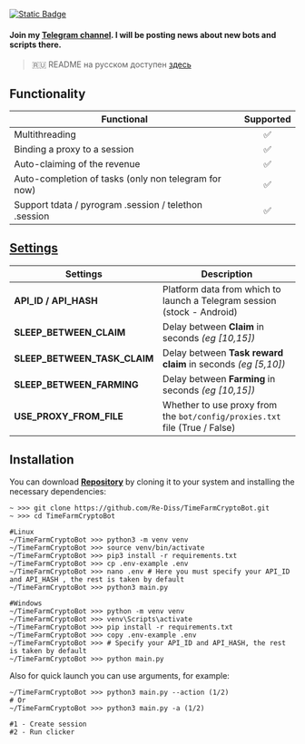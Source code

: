

[![Static Badge](https://img.shields.io/badge/Telegram-Bot%20Link-Link?style=for-the-badge&logo=Telegram&logoColor=white&logoSize=auto&color=blue)](https://t.me/TimeFarmCryptoBot?start=k0NH5BSlKpT4RaLR)

#### Join my [Telegram channel](https://t.me/scriptron). I will be posting news about new bots and scripts there.
> 🇷🇺 README на русском доступен [здесь](README.md)

## Functionality
| Functional                                            | Supported |
|-------------------------------------------------------|:---------:|
| Multithreading                                        |     ✅     |
| Binding a proxy to a session                          |     ✅     |
| Auto-claiming of the revenue                          |     ✅     |
| Auto-completion of tasks (only non telegram for now)  |     ✅     |
| Support tdata / pyrogram .session / telethon .session |     ✅     |

## [Settings](https://github.com/Re-Diss/TimeFarmCryptoBot/blob/main/.env-example)
| Settings                | Description                                                                |
|-------------------------|----------------------------------------------------------------------------|
| **API_ID / API_HASH**   | Platform data from which to launch a Telegram session (stock - Android)    |
| **SLEEP_BETWEEN_CLAIM** | Delay between **Claim** in seconds _(eg [10,15])_                          |
| **SLEEP_BETWEEN_TASK_CLAIM** | Delay between **Task reward claim** in seconds _(eg [5,10])_               |
| **SLEEP_BETWEEN_FARMING** | Delay between **Farming** in seconds _(eg [10,15])_                        |
| **USE_PROXY_FROM_FILE** | Whether to use proxy from the `bot/config/proxies.txt` file (True / False) |

## Installation
You can download [**Repository**](https://github.com/Re-Diss/TimeFarmCryptoBot) by cloning it to your system and installing the necessary dependencies:
```shell
~ >>> git clone https://github.com/Re-Diss/TimeFarmCryptoBot.git
~ >>> cd TimeFarmCryptoBot

#Linux
~/TimeFarmCryptoBot >>> python3 -m venv venv
~/TimeFarmCryptoBot >>> source venv/bin/activate
~/TimeFarmCryptoBot >>> pip3 install -r requirements.txt
~/TimeFarmCryptoBot >>> cp .env-example .env
~/TimeFarmCryptoBot >>> nano .env # Here you must specify your API_ID and API_HASH , the rest is taken by default
~/TimeFarmCryptoBot >>> python3 main.py

#Windows
~/TimeFarmCryptoBot >>> python -m venv venv
~/TimeFarmCryptoBot >>> venv\Scripts\activate
~/TimeFarmCryptoBot >>> pip install -r requirements.txt
~/TimeFarmCryptoBot >>> copy .env-example .env
~/TimeFarmCryptoBot >>> # Specify your API_ID and API_HASH, the rest is taken by default
~/TimeFarmCryptoBot >>> python main.py
```

Also for quick launch you can use arguments, for example:
```shell
~/TimeFarmCryptoBot >>> python3 main.py --action (1/2)
# Or
~/TimeFarmCryptoBot >>> python3 main.py -a (1/2)

#1 - Create session
#2 - Run clicker
```
